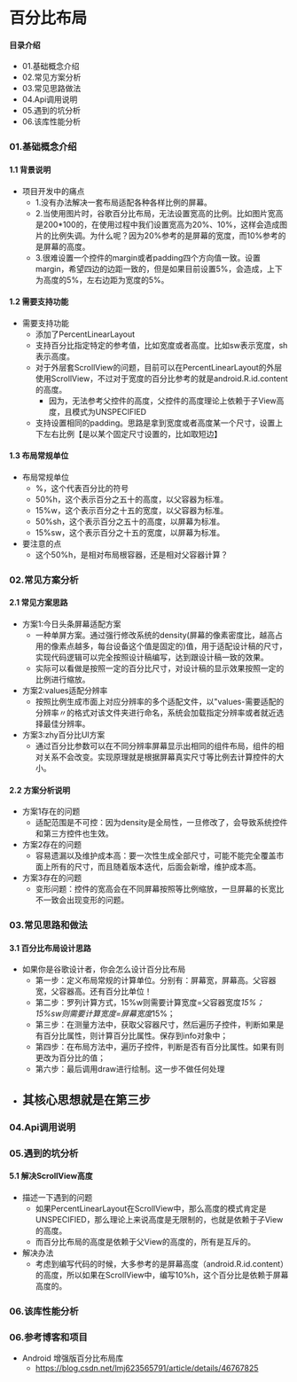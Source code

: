 # 百分比布局
#### 目录介绍
- 01.基础概念介绍
- 02.常见方案分析
- 03.常见思路做法
- 04.Api调用说明
- 05.遇到的坑分析
- 06.该库性能分析


### 01.基础概念介绍
#### 1.1 背景说明
- 项目开发中的痛点
  - 1.没有办法解决一套布局适配各种各样比例的屏幕。
  - 2.当使用图片时，谷歌百分比布局，无法设置宽高的比例。比如图片宽高是200*100的，在使用过程中我们设置宽高为20%、10%，这样会造成图片的比例失调。为什么呢？因为20%参考的是屏幕的宽度，而10%参考的是屏幕的高度。
  - 3.很难设置一个控件的margin或者padding四个方向值一致。设置margin，希望四边的边距一致的，但是如果目前设置5%，会造成，上下为高度的5%，左右边距为宽度的5%。


#### 1.2 需要支持功能
- 需要支持功能
  - 添加了PercentLinearLayout
  - 支持百分比指定特定的参考值，比如宽度或者高度。比如sw表示宽度，sh表示高度。
  - 对于外层套ScrollView的问题，目前可以在PercentLinearLayout的外层使用ScrollView，不过对于宽度的百分比参考的就是android.R.id.content的高度。
    - 因为，无法参考父控件的高度，父控件的高度理论上依赖于子View高度，且模式为UNSPECIFIED
  - 支持设置相同的padding。思路是拿到宽度或者高度某一个尺寸，设置上下左右比例【是以某个固定尺寸设置的，比如取短边】


#### 1.3 布局常规单位
- 布局常规单位
  - %，这个代表百分比的符号
  - 50%h，这个表示百分之五十的高度，以父容器为标准。
  - 15%w，这个表示百分之十五的宽度，以父容器为标准。
  - 50%sh，这个表示百分之五十的高度，以屏幕为标准。
  - 15%sw，这个表示百分之十五的宽度，以屏幕为标准。
- 要注意的点
  - 这个50%h，是相对布局根容器，还是相对父容器计算？



### 02.常见方案分析
#### 2.1 常见方案思路
- 方案1:今日头条屏幕适配方案
  - 一种单屏方案。通过强行修改系统的density(屏幕的像素密度比，越高占用的像素点越多，每台设备这个值是固定的)值，用于适配设计稿的尺寸，实现代码逻辑可以完全按照设计稿编写，达到跟设计稿一致的效果。
  - 实际可以看做是按照一定的百分比尺寸，对设计稿的显示效果按照一定的比例进行缩放。
- 方案2:values适配分辨率
  - 按照比例生成市面上对应分辨率的多个适配文件，以"values-需要适配的分辨率〃的格式对该文件夹进行命名，系统会加载指定分辨率或者就近选择最佳分辨率。
- 方案3:zhy百分比UI方案
  - 通过百分比参数可以在不同分辨率屏幕显示出相同的组件布局，组件的相对关系不会改变。实现原理就是根据屏幕真实尺寸等比例去计算控件的大小。


#### 2.2 方案分析说明
- 方案1存在的问题
  - 适配范围是不可控：因为density是全局性，一旦修改了，会导致系统控件和第三方控件也生效。
- 方案2存在的问题
  - 容易遗漏以及维护成本高：要一次性生成全部尺寸，可能不能完全覆盖市面上所有的尺寸，而且随着版本迭代，后面会新增，维护成本高。
- 方案3存在的问题
  - 变形问题：控件的宽高会在不同屏幕按照等比例缩放，一旦屏幕的长宽比不一致会出现变形的问题。



### 03.常见思路和做法
#### 3.1 百分比布局设计思路
- 如果你是谷歌设计者，你会怎么设计百分比布局
  - 第一步：定义布局常规的计算单位。分别有：屏幕宽，屏幕高。父容器宽，父容器高。还有百分比单位！
  - 第二步：罗列计算方式，15%w则需要计算宽度=父容器宽度*15%；15%sw则需要计算宽度=屏幕宽度*15%；
  - 第三步：在测量方法中，获取父容器尺寸，然后遍历子控件，判断如果是有百分比属性，则计算百分比属性。保存到info对象中；
  - 第四步：在布局方法中，遍历子控件，判断是否有百分比属性。如果有则更改为百分比的值；
  - 第六步：最后调用draw进行绘制。这一步不做任何处理
- 其核心思想就是在第三步
  - 



### 04.Api调用说明



### 05.遇到的坑分析
#### 5.1 解决ScrollView高度
- 描述一下遇到的问题
  - 如果PercentLinearLayout在ScrollView中，那么高度的模式肯定是UNSPECIFIED，那么理论上来说高度是无限制的，也就是依赖于子View的高度。
  - 而百分比布局的高度是依赖于父View的高度的，所有是互斥的。
- 解决办法
  - 考虑到编写代码的时候，大多参考的是屏幕高度（android.R.id.content）的高度，所以如果在ScrollView中，编写10%h，这个百分比是依赖于屏幕高度的。



### 06.该库性能分析




### 06.参考博客和项目
- Android 增强版百分比布局库
  - https://blog.csdn.net/lmj623565791/article/details/46767825




